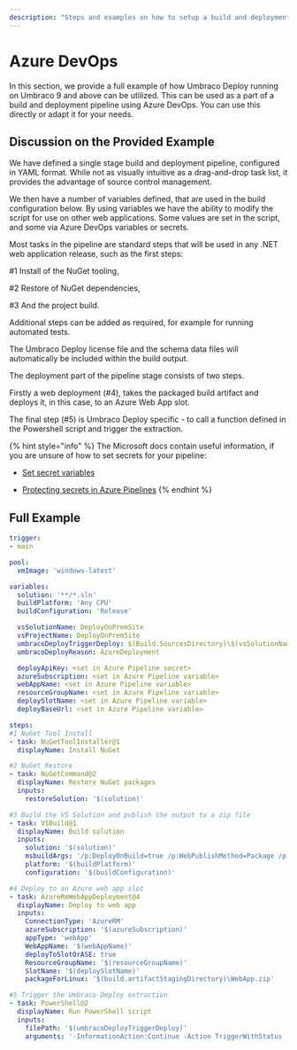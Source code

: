 ```yaml
---
description: "Steps and examples on how to setup a build and deployment pipeline for Umbraco Deploy using Azure DevOps."
---
```


# Azure DevOps

In this section, we provide a full example of how Umbraco Deploy running on Umbraco 9 and above can be utilized. This can be used as a part of a build and deployment pipeline using Azure DevOps. You can use this directly or adapt it for your needs.

## Discussion on the Provided Example

We have defined a single stage build and deployment pipeline, configured in YAML format. While not as visually intuitive as a drag-and-drop task list, it provides the advantage of source control management.

We then have a number of variables defined, that are used in the build configuration below. By using variables we have the ability to modify the script for use on other web applications. Some values are set in the script, and some via Azure DevOps variables or secrets.

Most tasks in the pipeline are standard steps that will be used in any .NET web application release, such as the first steps:

\#1 Install of the NuGet tooling,

\#2 Restore of NuGet dependencies,

\#3 And the project build.

Additional steps can be added as required, for example for running automated tests.

The Umbraco Deploy license file and the schema data files will automatically be included within the build output.

The deployment part of the pipeline stage consists of two steps.

Firstly a web deployment (#4), takes the packaged build artifact and deploys it, in this case, to an Azure Web App slot.

The final step (#5) is Umbraco Deploy specific - to call a function defined in the Powershell script and trigger the extraction.

{% hint style="info" %} 
The Microsoft docs contain useful information, if you are unsure of how to set secrets for your pipeline:
* [Set secret variables](https://learn.microsoft.com/en-us/azure/devops/pipelines/process/set-secret-variables?view=azure-devops&tabs=yaml%2Cbash)

* [Protecting secrets in Azure Pipelines](https://learn.microsoft.com/en-us/azure/devops/pipelines/security/secrets?view=azure-devops)
{% endhint %}


## Full Example

```yaml
trigger:
- main

pool:
  vmImage: 'windows-latest'

variables:
  solution: '**/*.sln'
  buildPlatform: 'Any CPU'
  buildConfiguration: 'Release'

  vsSolutionName: DeployOnPremSite
  vsProjectName: DeployOnPremSite
  umbracoDeployTriggerDeploy: $(Build.SourcesDirectory)\$(vsSolutionName)\$(vsProjectName)\TriggerDeploy.ps1
  umbracoDeployReason: AzureDeployment

  deployApiKey: <set in Azure Pipeline secret>
  azureSubscription: <set in Azure Pipeline variable>
  webAppName: <set in Azure Pipeline variable>
  resourceGroupName: <set in Azure Pipeline variable>
  deploySlotName: <set in Azure Pipeline variable>
  deployBaseUrl: <set in Azure Pipeline variable>

steps:
#1 NuGet Tool Install
- task: NuGetToolInstaller@1
  displayName: Install NuGet

#2 NuGet Restore
- task: NuGetCommand@2
  displayName: Restore NuGet packages
  inputs:
    restoreSolution: '$(solution)'

#3 Build the VS Solution and publish the output to a zip file
- task: VSBuild@1
  displayName: Build solution
  inputs:
    solution: '$(solution)'
    msbuildArgs: '/p:DeployOnBuild=true /p:WebPublishMethod=Package /p:PackageAsSingleFile=true /p:SkipInvalidConfigurations=true /p:DesktopBuildPackageLocation="$(build.artifactStagingDirectory)\WebApp.zip" /p:DeployIisAppPath="Default Web Site"'
    platform: '$(buildPlatform)'
    configuration: '$(buildConfiguration)'

#4 Deploy to an Azure web app slot
- task: AzureRmWebAppDeployment@4
  displayName: Deploy to web app
  inputs:
    ConnectionType: 'AzureRM'
    azureSubscription: '$(azureSubscription)'
    appType: 'webApp'
    WebAppName: '$(webAppName)'
    deployToSlotOrASE: true
    ResourceGroupName: '$(resourceGroupName)'
    SlotName: '$(deploySlotName)'
    packageForLinux: '$(build.artifactStagingDirectory)\WebApp.zip'

#5 Trigger the Umbraco Deploy extraction
- task: PowerShell@2
  displayName: Run PowerShell script
  inputs:
    filePath: '$(umbracoDeployTriggerDeploy)'
    arguments: '-InformationAction:Continue -Action TriggerWithStatus -ApiKey $(deployApiKey) -BaseUrl $(deployBaseUrl) -Reason $(umbracoDeployReason) -Verbose'
```
